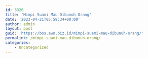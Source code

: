 ```yaml
---
id: 3326
title: 'Mimpi Suami Mau Dibunuh Orang'
date: '2023-04-21T05:58:34+00:00'
author: admin
layout: post
guid: 'https://bos.awn.biz.id/mimpi-suami-mau-dibunuh-orang/'
permalink: /mimpi-suami-mau-dibunuh-orang/
categories:
    - Uncategorized
---
```


